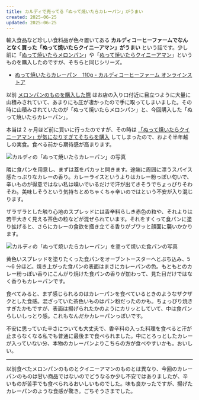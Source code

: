 ```yaml
---
title: カルディで売ってる「ぬって焼いたらカレーパン」がうまい
created: 2025-06-25
updated: 2025-06-25
---
```


輸入食品など珍しい食料品が色々置いてある **カルディコーヒーファームでなんとなく買った「ぬって焼いたらクイニーアマン」がうまい** という話です。少し前に「[ぬって焼いたらメロンパン](https://www.kaldi.co.jp/ec/pro/disp/1/4515996983832)」や「[ぬって焼いたらクイニーアマン](https://www.kaldi.co.jp/ec/pro/disp/1/4515996994630)」というものを購入したのですが、そちらと同じシリーズ。

- [ぬって焼いたらカレーパン　110g - カルディコーヒーファーム オンラインストア](https://www.kaldi.co.jp/ec/pro/disp/1/4515996933134)

以前 [メロンパンのものを購入した際](/blog/20250126/) はお店の入り口付近に目立つように大量に山積みされていて、あまりにも圧が凄かったので手に取ってしまいました。その時に山積みされていたのが「ぬって焼いたらメロンパン」と、今回購入した「ぬって焼いたらカレーパン」。

本当は 2 ヶ月ほど前に買いに行ったのですが、その時は [「ぬって焼いたらクイニーアマン」が気になりすぎてそちらを購入](/blog/20250427/) してしまったので、およそ半年越しの実食。食べる前から期待感が高まります。

![カルディの「ぬって焼いたらカレーパン」の写真](f50d4ca4-2c70-404b-016d-024d51fd8900)

隣に食パンを用意し、まずは蓋をパカッと開きます。途端に周囲に漂うスパイス感たっぷりなカレーの香り。カレーライスというよりはカレー粉っぽい匂いで、辛いものが得意ではない私は嗅いでいるだけで汗が出てきそうでちょっぴりそわそわ。美味しそうという気持ちとめちゃくちゃ辛いのではという不安が入り混じります。

ザラザラとした触り心地のスプレッドには香辛料らしき赤色の粒や、それよりは若干大きく見える茶色の粒などが混ぜられています。それをすくって食パンに塗り拡げると、さらにカレーの食欲を掻き立てる香りがブワッと顔面に襲いかかります。

![カルディの「ぬって焼いたらカレーパン」を塗って焼いた食パンの写真](d50da41d-addc-45b0-d04d-169a5e78ce00)

黄色いスプレッドを塗りたくった食パンをオーブントースターへとぶち込み、5～6 分ほど。焼き上がった食パンの表面はまさにカレーパンの色。もともとのカレー粉っぽい香りにこんがり焼けた食パンの香りが加わって、見た目だけではなく香りもカレーパンです。

食べてみると、まず感じられるのはカレーパンを食べているときのようなザクザクとした食感。混ざっていた茶色いものはパン粉だったのかも。ちょっぴり焼きすぎたかもですが、表面は揚げられたかのようにカリッとしていて、中は食パンらしいしっとり感。これもなんだかカレーパンっぽいです。

不安に思っていた辛さについても大丈夫で、香辛料の入った料理を食べると汗が止まらなくなる私でも普通に最後まで食べられました。中にとろっとしたカレーが入っていない分、本物のカレーパンよりこちらの方が食べやすいかも。おいしい。

---

以前食べたメロンパンのものとクイニーアマンのものとは異なり、今回のカレーパンのものは甘い商品ではないのでどうなるか少し不安ではありましたが、辛いものが苦手でも食べられるおいしいものでした。味も良かったですが、揚げたカレーパンのような食感が驚き。ごちそうさまでした。
